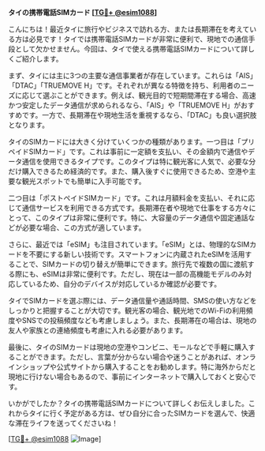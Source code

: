 **タイの携帯電話SIMカード [[TG💪+ @esim1088](https://t.me/s/esim1088)]**

こんにちは！最近タイに旅行やビジネスで訪れる方、または長期滞在を考えている方は必見です！タイでは携帯電話SIMカードが非常に便利で、現地での通信手段として欠かせません。今回は、タイで使える携帯電話SIMカードについて詳しくご紹介します。

まず、タイには主に3つの主要な通信事業者が存在しています。これらは「AIS」「DTAC」「TRUEMOVE H」です。それぞれが異なる特徴を持ち、利用者のニーズに応じて選ぶことができます。例えば、観光目的で短期間滞在する場合、高速かつ安定したデータ通信が求められるなら、「AIS」や「TRUEMOVE H」がおすすめです。一方で、長期滞在や現地生活を重視するなら、「DTAC」も良い選択肢となります。

タイのSIMカードには大きく分けていくつかの種類があります。一つ目は「プリペイドSIMカード」です。これは事前に一定額を支払い、その金額内で通信やデータ通信を使用できるタイプです。このタイプは特に観光客に人気で、必要な分だけ購入できるため経済的です。また、購入後すぐに使用できるため、空港や主要な観光スポットでも簡単に入手可能です。

二つ目は「ポストペイドSIMカード」です。これは月額料金を支払い、それに応じて通信サービスを利用できる方式です。長期滞在者や現地で仕事をする方々にとって、このタイプは非常に便利です。特に、大容量のデータ通信や固定通話などが必要な場合、この方式が適しています。

さらに、最近では「eSIM」も注目されています。「eSIM」とは、物理的なSIMカードを不要にする新しい技術です。スマートフォンに内蔵されたeSIMを活用することで、SIMカードの切り替えが簡単にできます。旅行先で複数の国に渡航する際にも、eSIMは非常に便利です。ただし、現在は一部の高機能モデルのみ対応しているため、自分のデバイスが対応しているか確認が必要です。

タイでSIMカードを選ぶ際には、データ通信量や通話時間、SMSの使い方などをしっかりと把握することが大切です。観光客の場合、観光地でのWi-Fiの利用頻度やSNSでの投稿頻度なども考慮しましょう。また、長期滞在の場合は、現地の友人や家族との連絡頻度も考慮に入れる必要があります。

最後に、タイのSIMカードは現地の空港やコンビニ、モールなどで手軽に購入することができます。ただし、言葉が分からない場合や迷うことがあれば、オンラインショップや公式サイトから購入することをお勧めします。特に海外からだと現地に行けない場合もあるので、事前にインターネットで購入しておくと安心です。

いかがでしたか？タイの携帯電話SIMカードについて詳しくお伝えしました。これからタイに行く予定がある方は、ぜひ自分に合ったSIMカードを選んで、快適な滞在ライフを送ってくださいね！

[[TG💪+ @esim1088](https://t.me/s/esim1088) ![Image](https://i.postimg.cc/Y0z9fWf4/image.png)]